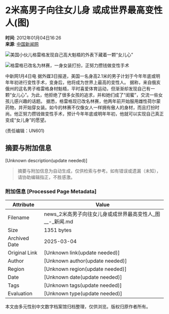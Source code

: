 # 2米高男子向往女儿身 或成世界最高变性人(图)

**时间**: 2012年01月04日16:26  
**来源**: [中国新闻网](https://www.chinanews.com.cn/gj/2012/01-04/3580598.shtml)

![美国小伙儿格雷格发现自己高大魁梧的外表下藏着一颗“女儿心”](https://photocdn.sohu.com/20120104/Img331161068.jpg)

![格雷格已改名为林赛，一身女装打扮，正努力攒钱做变性手术](https://photocdn.sohu.com/20120104/Img331161069.jpg)

中新网1月4日电 据外媒3日报道，美国一名身高2.1米的男子计划于今年年底或明年年初进行变性手术，变身后，他将成为世界上最高的变性人。 据称，来自俄亥俄州的这名男子格雷格身材魁梧，平时喜爱体育运动，但渐渐却发现自己有一颗“女儿心”。为此，他拒绝了很多女孩的追求，并和她们成了“闺蜜”，交流一些女孩儿感兴趣的话题。 据悉，格雷格现已改名林赛，他两年前开始服用雌性荷尔蒙药物，并开始穿女装。如今的林赛不仅像女人一样拥有傲人的身材，而且打扮时尚。他正努力攒钱做变性手术，预计今年年底或明年年初，他就可以实现自己真正变成“女儿身”的愿望。

(责任编辑：UN601)
<!-- tcd_original_link http://news.sohu.com/20120104/n331161067.shtml -->


## 摘要与附加信息

<!-- tcd_abstract -->
[Unknown description(update needed)]
<!-- tcd_abstract_end -->

> 摘要与附加信息为自动生成，仅供检索与参考。如有错误或遗漏（未知），请协助编辑指正，不胜感激。

### 附加信息 [Processed Page Metadata]

| Attribute       | Value                                  |
|-----------------|----------------------------------------|
| Filename        | news_2米高男子向往女儿身或成世界最高变性人_图__-_新闻.md                             |
| Size            | 1351 bytes                           |
| Archived Date   | 2025-03-04                             |
| Original Link   | [Unknown link(update needed)]                       |
| Author          | [Unknown author(update needed)]                               |
| Region          | [Unknown region(update needed)]                               |
| Date            | [Unknown date(update needed)]                                 |
| Tags            | [Unknown tags(update needed)]                                 |
| Evaluation            | [Unknown type(update needed)]                                 |
<!-- tcd_table_end -->

本文由多元性别中文数字档案馆归档整理，仅供浏览。版权归原作者所有。
